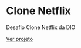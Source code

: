 # Clone Netflix
Desafio Clone Netflix da DIO

[Ver projeto](https://samuelcs131.github.io/netflix/)
